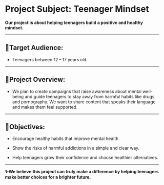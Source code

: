 # Project Subject: Teenager Mindset

**Our project is about helping teenagers build a positive and healthy mindset.**

---

## 🎯Target Audience:
- Teenagers between 12 – 17 years old.

---

## 📌Project Overview:
- We plan to create campaigns that raise awareness about mental well-being and guide teenagers to stay away from harmful habits like drugs and pornography. We want to share content that speaks their language and makes them feel supported.

---

## 🌱Objectives:
- Encourage healthy habits that improve mental health.

- Show the risks of harmful addictions in a simple and clear way.

- Help teenagers grow their confidence and choose healthier alternatives.

---
 
**✨We believe this project can truly make a difference by helping teenagers make better choices for a brighter future.**
